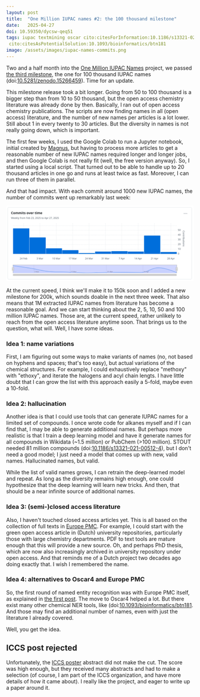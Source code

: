 ```yaml
---
layout: post
title:  "One Million IUPAC names #2: the 100 thousand milestone"
date:   2025-04-27
doi: 10.59350/dycsw-qeq51
tags: iupac textmining oscar cito:citesForInformation:10.1186/s13321-021-00512-4
 cito:citesAsPotentialSolution:10.1093/bioinformatics/btn181
image: /assets/images/iupac-names-commits.png
---
```


Two and a half month into the [One Million IUPAC Names](https://chem-bla-ics.linkedchemistry.info/2025/03/08/iupac-names.html)
project, we passed [the third milestone](https://github.com/BlueObelisk/iupac-names/releases/tag/milestone-100k),
the one for 100 thousand IUPAC names (doi:[10.5281/zenodo.15266459](https://doi.org/10.5281/zenodo.15266459)).
Time for an update.

This milestone release took a bit longer. Going from 50 to 100 thousand is a bigger step than from 10 to 50
thousand, but the open access chemistry literature was already done by then. Basically, I ran out of open access
chemistry publications. The scripts are now finding names in all (open access) literature, and the number of
new names per articles is a lot lower. Still about 1 in every twenty to 30 articles. But the diversity in names
is not really going down, which is important.

The first few weeks, I used the Google Colab to run a Jupyter notebook, initial created by
[Magnus](https://cpm.lumc.nl/research/bioinformatics-224/magnus-palmblad-5), but having to process more articles
to get a reasonable number of new IUPAC names required longer and longer jobs, and then Google Colab
is not really fit (well, the free version anyway). So, I started using a local script. That turned out
to be able to handle up to 20 thousand articles in one go and runs at least twice as fast. Moreover, I can
run three of them in parallel.

And that had impact. With each commit around 1000 new IUPAC names, the number of commits went up remarkably
last week:

![](/assets/images/iupac-names-commits.png)

At the current speed, I think we'll make it to 150k soon and I added a new milestone for 200k, which sounds
doable in the next three week. That also means that 1M extracted IUPAC names from literature has become
a reasonable goal. And we can start thinking about the 2, 5, 10, 50 and 100 million IUPAC names. Those are,
at the current speed, rather unlikely to reach from the open access literature anytime soon. That brings
us to the question, what will. Well, I have some ideas.

### Idea 1: name variations

First, I am figuring out some ways to make variants of names (no, not based on hyphens and spaces; that's too easy),
but actual variations of the chemical structures. For example, I could exhaustively replace "methoxy" with "ethoxy",
and iterate the halogens and acyl chain lengts. I have little doubt that I can grow the list with this approach
easily a 5-fold, maybe even a 10-fold.

### Idea 2: hallucination

Another idea is that I could use tools that can generate IUPAC names for a limited set of compounds.
I once wrote code for alkanes myself and if I can find that, I may be able to generate additional names.
But perhaps more realistic is that I train a deep learning model and have it generate names for all compounds in
Wikidata (~1.5 million) or PubChem (>100 million). STOUT needed 81 million compounds
(doi:[10.1186/s13321-021-00512-4](https://doi.org/10.1186/s13321-021-00512-4)), but I don't need a good model;
I just need a model that comes up with new, valid names. Hallucinated names, but valid.

While the list of valid names grows, I can retrain the deep-learned model and repeat. As long as the diversity
remains high enough, one could hypothesize that the deep learning will learn new tricks. And then,
that should be a near infinite source of additional names.

### Idea 3: (semi-)closed access literature

Also, I haven't touched closed access articles yet. This is all based on the collection of full texts
in [Europe PMC](https://europepmc.org/). For example, I could start with the green open access article
in (Dutch) university repositories, particularly those with large chemistry departments. PDF to text
tools are mature enough that this will provide a new source. Oh, and perhaps PhD thesis, which are now
also increasingly archived in university repository under open access. And that reminds me of a Dutch
project two decades ago doing exactly that. I wish I remembered the name.

### Idea 4: alternatives to Oscar4 and Europe PMC

So, the first round of named entity recognition was with Europe PMC itself, as explained in
[the first post](https://chem-bla-ics.linkedchemistry.info/2025/03/08/iupac-names.html). The move
to Oscar4 helped a lot. But there exist many other chemical NER tools, like
(doi:[10.1093/bioinformatics/btn181](https://doi.org/10.1093/bioinformatics/btn181). And those may
find an additional number of names, even with just the literature I already covered.

Well, you get the idea.

## ICCS post rejected

Unfortunately, the [ICCS poster](https://iccs-nl.org/) abstract did not make the cut. The score was high enough,
but they received many abstracts and had to make a selection (of course, I am part of the ICCS organization,
and have more details of how it came about). I really like the project, and eager to write up a paper around
it.

